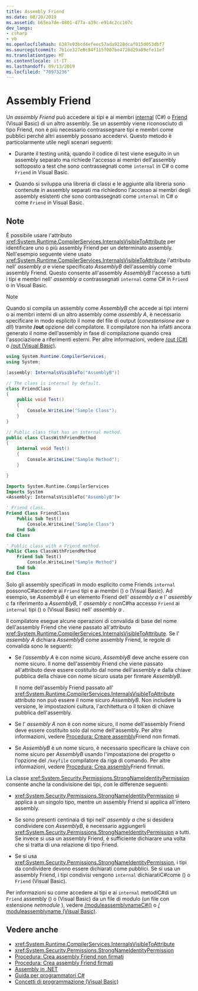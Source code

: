 ```yaml
---
title: Assembly Friend
ms.date: 08/20/2019
ms.assetid: b65ea7de-0801-477a-a39c-e914c2cc107c
dev_langs:
- csharp
- vb
ms.openlocfilehash: 6387e93bcd4efeec57ada9228dcaf015d053dbf7
ms.sourcegitcommit: 7b1ce327e8c84f115f007be4728d29a89efe11ef
ms.translationtype: MT
ms.contentlocale: it-IT
ms.lasthandoff: 09/13/2019
ms.locfileid: "70973236"
---
```

# <a name="friend-assemblies"></a>Assembly Friend

Un *assembly Friend* può accedere ai tipi e ai membri [internal](../../csharp/language-reference/keywords/internal.md) (C#) o [Friend](../../visual-basic/language-reference/modifiers/friend.md) (Visual Basic) di un altro assembly. Se un assembly viene riconosciuto di tipo Friend, non è più necessario contrassegnare tipi e membri come pubblici perché altri assembly possano accedervi. Questo metodo è particolarmente utile negli scenari seguenti:

- Durante il testing unità, quando il codice di test viene eseguito in un assembly separato ma richiede l'accesso ai membri dell'assembly sottoposto a test che sono contrassegnati come `internal` in C# o come `Friend` in Visual Basic.

- Quando si sviluppa una libreria di classi e le aggiunte alla libreria sono contenute in assembly separati ma richiedono l'accesso ai membri degli assembly esistenti che sono contrassegnati come `internal` in C# o come `Friend` in Visual Basic.

## <a name="remarks"></a>Note

È possibile usare l'attributo <xref:System.Runtime.CompilerServices.InternalsVisibleToAttribute> per identificare uno o più assembly Friend per un determinato assembly. Nell'esempio seguente viene usato <xref:System.Runtime.CompilerServices.InternalsVisibleToAttribute> l'attributo nell' *assembly a* e viene specificato *AssemblyB* dell'assembly come assembly Friend. Questo consente all'assembly *AssemblyB* l'accesso a tutti i tipi e membri nell' *assembly a* contrassegnati `internal` come C# in `Friend` o in Visual Basic.

> [!NOTE]
> Quando si compila un assembly come *AssemblyB* che accede ai tipi interni o ai membri interni di un altro assembly come *assembly A*, è necessario specificare in modo esplicito il nome del file di output (con*estensione exe* o *dll*) tramite **/out** opzione del compilatore. Il compilatore non ha infatti ancora generato il nome dell'assembly in fase di compilazione quando crea l'associazione a riferimenti esterni. Per altre informazioni, vedere [/out (C#)](../../csharp/language-reference/compiler-options/out-compiler-option.md) o [/out (Visual Basic)](../../visual-basic/reference/command-line-compiler/out.md).

```csharp
using System.Runtime.CompilerServices;
using System;

[assembly: InternalsVisibleTo("AssemblyB")]

// The class is internal by default.
class FriendClass
{
    public void Test()
    {
        Console.WriteLine("Sample Class");
    }
}

// Public class that has an internal method.
public class ClassWithFriendMethod
{
    internal void Test()
    {
        Console.WriteLine("Sample Method");
    }

}
```

```vb
Imports System.Runtime.CompilerServices
Imports System
<Assembly: InternalsVisibleTo("AssemblyB")>

' Friend class.
Friend Class FriendClass
    Public Sub Test()
        Console.WriteLine("Sample Class")
    End Sub
End Class

' Public class with a Friend method.
Public Class ClassWithFriendMethod
    Friend Sub Test()
        Console.WriteLine("Sample Method")
    End Sub
End Class
```

Solo gli assembly specificati in modo esplicito come Friends `internal` possonoC#accedere ai `Friend` tipi e ai membri () o (Visual Basic). Ad esempio, se *AssemblyB* è un elemento Friend dell' *assembly a* e l' *assembly c* fa riferimento a *AssemblyB*, l' *assembly c* nonC#ha accesso `Friend` ai `internal` tipi () o (Visual Basic) nell' *assembly a* .

Il compilatore esegue alcune operazioni di convalida di base del nome dell'assembly Friend che viene passato all'attributo <xref:System.Runtime.CompilerServices.InternalsVisibleToAttribute>. Se l' *assembly A* dichiara *AssemblyB* come assembly Friend, le regole di convalida sono le seguenti:

- Se *l'assembly A* è con nome sicuro, *AssemblyB* deve anche essere con nome sicuro. Il nome dell'assembly Friend che viene passato all'attributo deve essere costituito dal nome dell'assembly e dalla chiave pubblica della chiave con nome sicuro usata per firmare *AssemblyB*.

     Il nome dell'assembly Friend passato all' <xref:System.Runtime.CompilerServices.InternalsVisibleToAttribute> attributo non può essere il nome sicuro *AssemblyB*. Non includere la versione, le impostazioni cultura, l'architettura o il token di chiave pubblica dell'assembly.

- Se l' *assembly A* non è con nome sicuro, il nome dell'assembly Friend deve essere costituito solo dal nome dell'assembly. Per altre informazioni, vedere [Procedura: Creare assembly](create-unsigned-friend.md)Friend non firmati.

- Se *AssemblyB* è un nome sicuro, è necessario specificare la chiave con nome sicuro per *AssemblyB* usando l'impostazione del progetto o l'opzione del `/keyfile` compilatore da riga di comando. Per altre informazioni, vedere [Procedura: Crea assembly](create-signed-friend.md)Friend firmati.

 La classe <xref:System.Security.Permissions.StrongNameIdentityPermission> consente anche la condivisione dei tipi, con le differenze seguenti:

- <xref:System.Security.Permissions.StrongNameIdentityPermission> si applica a un singolo tipo, mentre un assembly Friend si applica all'intero assembly.

- Se sono presenti centinaia di tipi nell' *assembly a* che si desidera condividere con *AssemblyB*, è necessario aggiungerli <xref:System.Security.Permissions.StrongNameIdentityPermission> a tutti. Se invece si usa un assembly Friend, è sufficiente dichiarare una volta che si tratta di una relazione di tipo Friend.

- Se si usa <xref:System.Security.Permissions.StrongNameIdentityPermission>, i tipi da condividere devono essere dichiarati come pubblici. Se si usa un assembly Friend, i tipi condivisi vengono `internal` dichiaratiC#come () o `Friend` (Visual Basic).

Per informazioni su come accedere ai tipi e ai `internal` metodiC#di un `Friend` assembly () o (Visual Basic) da un file di modulo (un file con estensione *netmodule* ), vedere [/moduleassemblynameC#()](../../csharp/language-reference/compiler-options/moduleassemblyname-compiler-option.md) o [/ moduleassemblyname (Visual Basic)](../../visual-basic/reference/command-line-compiler/moduleassemblyname.md).

## <a name="see-also"></a>Vedere anche

- <xref:System.Runtime.CompilerServices.InternalsVisibleToAttribute>
- <xref:System.Security.Permissions.StrongNameIdentityPermission>
- [Procedura: Crea assembly Friend non firmati](create-unsigned-friend.md)
- [Procedura: Crea assembly Friend firmati](create-signed-friend.md)
- [Assembly in .NET](index.md)
- [Guida per programmatori C#](../../csharp/programming-guide/index.md)
- [Concetti di programmazione (Visual Basic)](../../visual-basic/programming-guide/concepts/index.md)

